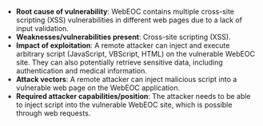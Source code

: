 - **Root cause of vulnerability**: WebEOC contains multiple cross-site scripting (XSS) vulnerabilities in different web pages due to a lack of input validation.
- **Weaknesses/vulnerabilities present**: Cross-site scripting (XSS).
- **Impact of exploitation**: A remote attacker can inject and execute arbitrary script (JavaScript, VBScript, HTML) on the vulnerable WebEOC site. They can also potentially retrieve sensitive data, including authentication and medical information.
- **Attack vectors**: A remote attacker can inject malicious script into a vulnerable web page on the WebEOC application.
- **Required attacker capabilities/position**: The attacker needs to be able to inject script into the vulnerable WebEOC site, which is possible through web requests.